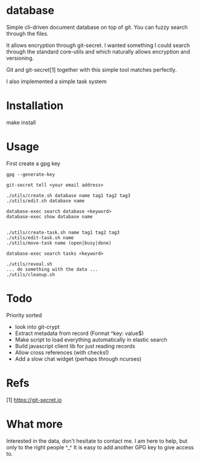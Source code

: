 # database

Simple cli-driven document database on top of git. You can fuzzy search through the files.  

It allows encryption through git-secret. I wanted something I could search through the standard core-utils and which naturally allows encryption and versioning. 

Git and git-secret[1] together with this simple tool matches perfectly.  

I also implemented a simple task system

# Installation 

   make install 

# Usage 

First create a gpg key 

    gpg --generate-key

    git-secret tell <your email address>

    ./utils/create.sh database name tag1 tag2 tag3
    ./utils/edit.sh database name

    database-exec search database <keyword>
    database-exec show database name

    
    ./utils/create-task.sh name tag1 tag2 tag3
    ./utils/edit-task.sh name 
    ./utils/move-task name (open|busy|done)

    database-exec search tasks <keyword>

    ./utils/reveal.sh
    ... do something with the data ...
    ./utils/cleanup.sh

# Todo 

Priority sorted

* look into git-crypt
* Extract metadata from record (Format ^key: value$)
* Make script to load everything automatically in elastic search
* Build javascript client lib for just reading records 
* Allow cross references (with checks!)
* Add a slow chat widget (perhaps through ncurses)

# Refs

[1] https://git-secret.io

# What more
Interested in the data, don't hesitate to contact me. I am here to help, but only to the right people ^_^ It is easy to add another GPG key to give access to.
